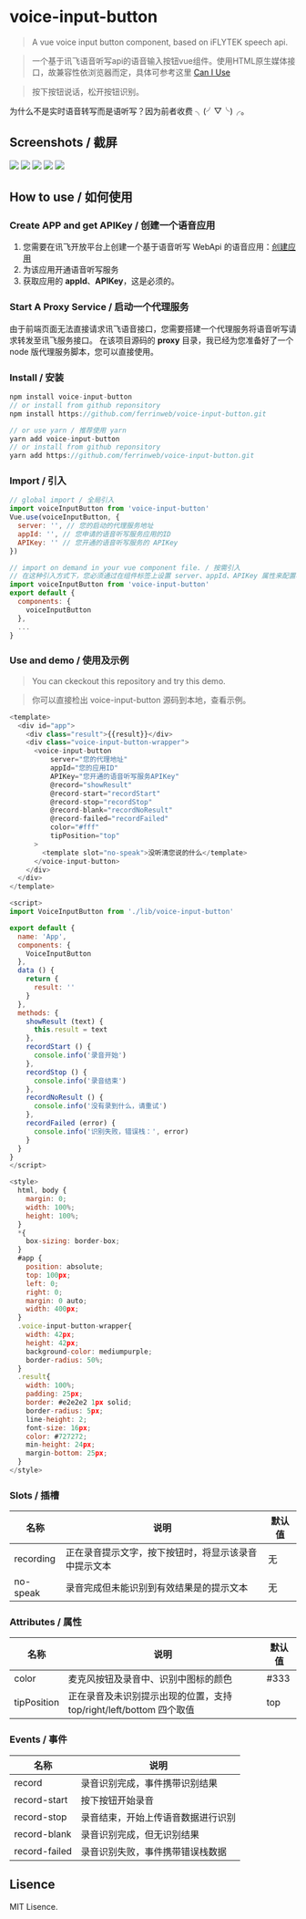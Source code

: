 # voice-input-button

> A vue voice input button component, based on iFLYTEK speech api.

> 一个基于讯飞语音听写api的语音输入按钮vue组件。使用HTML原生媒体接口，故兼容性依浏览器而定，具体可参考这里 [Can I Use](https://caniuse.com/#search=getUserMedia)

> 按下按钮说话，松开按钮识别。

为什么不是实时语音转写而是语听写？因为前者收费 ╮(╯▽╰)╭。

## Screenshots / 截屏
![](https://github.com/ferrinweb/voice-input-button/raw/master/screenshots/screenshots3.png)
![](https://github.com/ferrinweb/voice-input-button/raw/master/screenshots/screenshots4.png)
![](https://github.com/ferrinweb/voice-input-button/raw/master/screenshots/screenshots5.png)
![](https://github.com/ferrinweb/voice-input-button/raw/master/screenshots/screenshots.png)
![](https://github.com/ferrinweb/voice-input-button/raw/master/screenshots/screenshots2.png)

## How to use / 如何使用

### Create APP and get APIKey / 创建一个语音应用

1. 您需要在讯飞开放平台上创建一个基于语音听写 WebApi 的语音应用：[创建应用](https://console.xfyun.cn/app/create?source=WebAPI)
2. 为该应用开通语音听写服务
3. 获取应用的 **appId**、**APIKey**，这是必须的。

### Start A Proxy Service / 启动一个代理服务

由于前端页面无法直接请求讯飞语音接口，您需要搭建一个代理服务将语音听写请求转发至讯飞服务接口。
在该项目源码的 **proxy** 目录，我已经为您准备好了一个 node 版代理服务脚本，您可以直接使用。

### Install / 安装

```javascript
npm install voice-input-button
// or install from github reponsitory
npm install https://github.com/ferrinweb/voice-input-button.git

// or use yarn / 推荐使用 yarn
yarn add voice-input-button
// or install from github reponsitory
yarn add https://github.com/ferrinweb/voice-input-button.git
```

### Import / 引入

```javascript
// global import / 全局引入
import voiceInputButton from 'voice-input-button'
Vue.use(voiceInputButton, {
  server: '', // 您的启动的代理服务地址
  appId: '', // 您申请的语音听写服务应用的ID
  APIKey: '' // 您开通的语音听写服务的 APIKey
})

// import on demand in your vue component file. / 按需引入
// 在这种引入方式下，您必须通过在组件标签上设置 server、appId、APIKey 属性来配置相关参数
import voiceInputButton from 'voice-input-button'
export default {
  components: {
    voiceInputButton
  },
  ...
}
```

### Use and demo / 使用及示例
> You can ckeckout this repository and try this demo.

> 你可以直接检出 voice-input-button 源码到本地，查看示例。

```javascript
<template>
  <div id="app">
    <div class="result">{{result}}</div>
    <div class="voice-input-button-wrapper">
      <voice-input-button
          server="您的代理地址"
          appId="您的应用ID"
          APIKey="您开通的语音听写服务APIKey"
          @record="showResult"
          @record-start="recordStart"
          @record-stop="recordStop"
          @record-blank="recordNoResult"
          @record-failed="recordFailed"
          color="#fff"
          tipPosition="top"
      >
        <template slot="no-speak">没听清您说的什么</template>
      </voice-input-button>
    </div>
  </div>
</template>

<script>
import VoiceInputButton from './lib/voice-input-button'

export default {
  name: 'App',
  components: {
    VoiceInputButton
  },
  data () {
    return {
      result: ''
    }
  },
  methods: {
    showResult (text) {
      this.result = text
    },
    recordStart () {
      console.info('录音开始')
    },
    recordStop () {
      console.info('录音结束')
    },
    recordNoResult () {
      console.info('没有录到什么，请重试')
    },
    recordFailed (error) {
      console.info('识别失败，错误栈：', error)
    }
  }
}
</script>

<style>
  html, body {
    margin: 0;
    width: 100%;
    height: 100%;
  }
  *{
    box-sizing: border-box;
  }
  #app {
    position: absolute;
    top: 100px;
    left: 0;
    right: 0;
    margin: 0 auto;
    width: 400px;
  }
  .voice-input-button-wrapper{
    width: 42px;
    height: 42px;
    background-color: mediumpurple;
    border-radius: 50%;
  }
  .result{
    width: 100%;
    padding: 25px;
    border: #e2e2e2 1px solid;
    border-radius: 5px;
    line-height: 2;
    font-size: 16px;
    color: #727272;
    min-height: 24px;
    margin-bottom: 25px;
  }
</style>
```

### Slots / 插槽
名称 | 说明 | 默认值
|---|---|---|
recording | 正在录音提示文字，按下按钮时，将显示该录音中提示文本 | 无
no-speak | 录音完成但未能识别到有效结果是的提示文本 | 无

### Attributes / 属性
名称 | 说明 | 默认值
|---|---|---|
color | 麦克风按钮及录音中、识别中图标的颜色 | #333
tipPosition | 正在录音及未识别提示出现的位置，支持 top/right/left/bottom 四个取值 | top

### Events / 事件
名称 | 说明
|---|---|
record | 录音识别完成，事件携带识别结果
record-start | 按下按钮开始录音
record-stop | 录音结束，开始上传语音数据进行识别
record-blank | 录音识别完成，但无识别结果
record-failed | 录音识别失败，事件携带错误栈数据

## Lisence
MIT Lisence.
